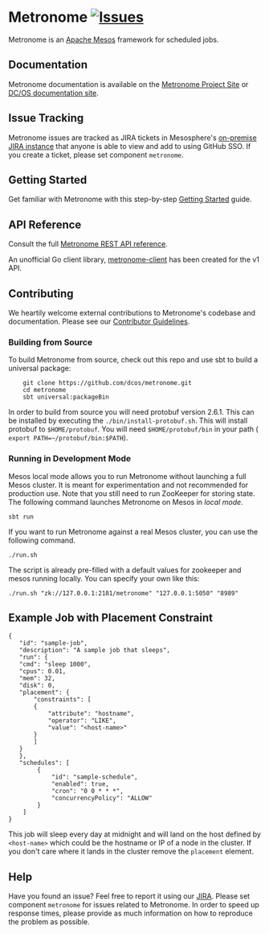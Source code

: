 # Metronome [![Issues](https://img.shields.io/badge/Issues-JIRA-ff69b4.svg?style=flat)](https://jira.mesosphere.com/issues/?jql=project%20%3D%20DCOS_OSS%20AND%20component%20%3D%20metronome)

Metronome is an [Apache Mesos](http://mesos.apache.org) framework for scheduled jobs.


## Documentation

Metronome documentation is available on the [Metronome Project Site](https://dcos.github.io/metronome/) or [DC/OS documentation site](https://dcos.io/docs/1.10/deploying-jobs/).


## Issue Tracking
Metronome issues are tracked as JIRA tickets in Mesosphere's [on-premise JIRA instance](https://jira.mesosphere.com/issues/?jql=project%20%3D%20DCOS_OSS%20AND%20component%20%3D%20metronome) that anyone is able to view and add to using GitHub SSO. If you create a ticket, please set component `metronome`.

## Getting Started

Get familiar with Metronome with this step-by-step [Getting Started](https://dcos.io/docs/1.10/deploying-jobs/) guide.

## API Reference

Consult the full [Metronome REST API reference](http://dcos.github.io/metronome/docs/generated/api.html).

An unofficial Go client library, [metronome-client](https://github.com/mindscratch/metronome-client) has been created for the v1 API.

## Contributing

We heartily welcome external contributions to Metronome's codebase and documentation.
Please see our [Contributor Guidelines](https://dcos.github.io/metronome/docs/contributing.html).


### Building from Source

To build Metronome from source, check out this repo and use sbt to build a universal package:

        git clone https://github.com/dcos/metronome.git
        cd metronome
        sbt universal:packageBin

In order to build from source you will need protobuf version 2.6.1.  This can be installed by executing the `./bin/install-protobuf.sh`.   This will install protobuf to `$HOME/protobuf`.    You will need `$HOME/protobuf/bin` in your path ( `export PATH=~/protobuf/bin:$PATH`).

### Running in Development Mode

Mesos local mode allows you to run Metronome without launching a full Mesos
cluster. It is meant for experimentation and not recommended for production
use. Note that you still need to run ZooKeeper for storing state. The following
command launches Metronome on Mesos in *local mode*.

    sbt run

If you want to run Metronome against a real Mesos cluster, you can use the following command.

    ./run.sh

The script is already pre-filled with a default values for zookeeper and mesos running locally. You can specify your own like this:

    ./run.sh "zk://127.0.0.1:2181/metronome" "127.0.0.1:5050" "8989"


 ## Example Job with Placement Constraint

 ```
 {
    "id": "sample-job",
    "description": "A sample job that sleeps",
    "run": {
	"cmd": "sleep 1000",
	"cpus": 0.01,
	"mem": 32,
	"disk": 0,
	"placement": {
	    "constraints": [
		{
		    "attribute": "hostname",
		    "operator": "LIKE",
		    "value": "<host-name>"
		}
	    ]
	}
    },
    "schedules": [
         {
             "id": "sample-schedule",
             "enabled": true,
             "cron": "0 0 * * *",
             "concurrencyPolicy": "ALLOW"
         }
     ]
}
 ```
 This job will sleep every day at midnight and will land on the host defined by `<host-name>` which could be the hostname or IP of a node in the cluster.  If you don't care where it lands in the cluster remove the `placement`
element.

## Help

Have you found an issue? Feel free to report it using our [JIRA](https://jira.mesosphere.com/issues/?jql=project%20%3D%20DCOS_OSS%20AND%20component%20%3D%20metronome). Please set component `metronome` for issues related to Metronome.
In order to speed up response times, please provide as much information on how to reproduce the problem as possible.
